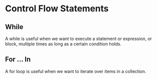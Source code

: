 # Control Flow Statements

## While

A while is useful when we want to execute a statement or expression, or block, multiple times as long as a certain
condition holds.

## For ... In

A for loop is useful when we want to iterate over items in a collection.
